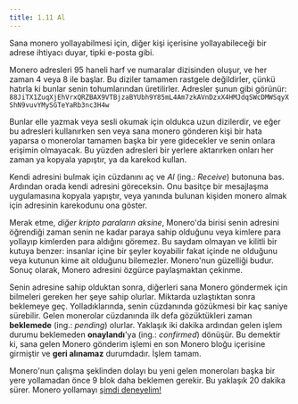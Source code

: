 ```yaml
---
title: 1.11 Al
---
```


Sana monero yollayabilmesi için, diğer kişi içerisine yollayabileceği
bir adrese ihtiyacı duyar, tipki e-posta gibi.

Monero adresleri 95 haneli harf ve numaralar dizisinden oluşur, ve her
zaman 4 veya 8 ile başlar.  Bu diziler tamamen rastgele değildirler,
çünkü hatırla ki bunlar senin tohumlarından üretilirler.  Adresler
şunun gibi görünür:
`88JiTX1ZuqXjEhVrxQRZBAX9VTBjzaBYUbh9Y85mL4Am7zkAVnDzxX4HMJdqSWcDMWSqyXShN9vuvYMySGTeYaRb3nc3H4w`

Bunlar elle yazmak veya sesli okumak için oldukca uzun dizilerdir, ve
eğer bu adresleri kullanırken sen veya sana monero gönderen kişi bir
hata yaparsa o monerolar tamamen başka bir yere gidecekler ve senin
onlara erişimin olmayacak.  Bu yüzden adresleri bir yerlere aktarırken
onları her zaman ya kopyala yapıştır, ya da karekod kullan.

Kendi adresini bulmak için cüzdanını aç ve *Al* (ing.: *Receive*)
butonuna bas.  Ardından orada kendi adresini göreceksin.  Onu basitçe
bir mesajlaşma uygulamasına kopyala yapıştır, veya yanında bulunan
kişiden monero almak için adresinin karekodunu ona göster.

Merak etme, *diğer kripto paraların aksine*, Monero'da birisi senin
adresini öğrendiği zaman senin ne kadar paraya sahip olduğunu veya
kimlere para yollayıp kimlerden para aldığını göremez.  Bu saydam
olmayan ve kilitli bir kutuya benzer: insanlar içine bir şeyler
koyabilir fakat içinde ne olduğunu veya kutunun kime ait olduğunu
bilemezler.  Monero'nun güzelliği budur.  Sonuç olarak, Monero
adresini özgürce paylaşmaktan çekinme.

Senin adresine sahip olduktan sonra, diğerleri sana Monero göndermek
için bilmeleri gereken her şeye sahip olurlar.  Miktarda uzlaştıktan
sonra beklemeye geç.  Yolladıklarında, senin cüzdanında gözükmesi bir
kaç saniye sürebilir.  Gelen monerolar cüzdanında ilk defa
gözüktükleri zaman **beklemede** (ing.: *pending*) olurlar.  Yaklaşık
iki dakika ardından gelen işlem durumu beklemeden **onaylandı**'ya
(ing.: *confirmed*) dönüşür.  Bu demektir ki, sana gelen Monero
gönderim işlemi en son Monero bloğu içerisine girmiştir ve **geri
alınamaz** durumdadır.  İşlem tamam.

Monero'nun çalışma şeklinden dolayı bu yeni gelen moneroları başka bir
yere yollamadan önce 9 blok daha beklemen gerekir.  Bu yaklaşık 20
dakika sürer.  Monero yollamayı [şimdi
deneyelim!](1.12_send_monero.md)

